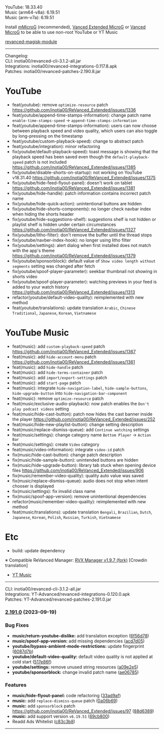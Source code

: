 YouTube: 18.33.40  
Music (arm64-v8a): 6.19.51  
Music (arm-v7a): 6.19.51  


Install [mMicroG](https://github.com/inotia00/mMicroG/releases) (recommended), [Vanced Extended MicroG](https://github.com/inotia00/VancedMicroG/releases) or [Vanced MicroG](https://github.com/TeamVanced/VancedMicroG/releases) to be able to use non-root YouTube or YT Music  

[revanced-magisk-module](https://github.com/j-hc/revanced-magisk-module)  

---
Changelog:  
CLI: inotia00/revanced-cli-3.1.2-all.jar  
Integrations: inotia00/revanced-integrations-0.117.8.apk  
Patches: inotia00/revanced-patches-2.190.8.jar  

YouTube
==
- feat(youtube): remove `optimize-resource` patch https://github.com/inotia00/ReVanced_Extended/issues/1336
- feat(youtube/append-time-stamps-information): change patch name `enable-time-stamps-speed` → `append-time-stamps-information`
- feat(youtube/append-time-stamps-information): users can now choose between playback speed and video quality, which users can also toggle by long-pressing on the timestamp
- feat(youtube/custom-playback-speed): change to abstract patch
- feat(youtube/integration): minor refactoring
- fix(youtube/default-playback-speed): toast message is showing that the playback speed has been saved even though the `default-playback-speed` patch is not included https://github.com/inotia00/ReVanced_Extended/issues/1385
- fix(youtube/disable-shorts-on-startup): not working on YouTube v18.31.40 https://github.com/inotia00/ReVanced_Extended/issues/1375
- fix(youtube/hide-feed-flyout-panel): doesn't work on tablet https://github.com/inotia00/ReVanced_Extended/issues/1381
- fix(youtube/hide-handle): patch information contains incorrect patch name
- fix(youtube/hide-quick-action): unintentional buttons are hidden
- fix(youtube/hide-shorts-components): no longer check navbar index when hiding the shorts header
- fix(youtube/hide-suggestions-shelf): suggestions shelf is not hidden or playlist shelf is hidden under certain circumstances https://github.com/inotia00/ReVanced_Extended/issues/1327
- fix(youtube/litho-filter): don't remove the buffer until the thread stops
- fix(youtube/navber-index-hook): no longer using litho filter
- fix(youtube/settings): alert dialog when first installed does not match with the app's theme https://github.com/inotia00/ReVanced_Extended/issues/1379
- fix(youtube/sponsorblock): default value of `Show video length without segments` setting was changed after fetch
- fix(youtube/spoof-player-parameter): seekbar thumbnail not showing in shorts video
- fix(youtube/spoof-player-parameter): watching previews in your feed is added to your watch history https://github.com/inotia00/ReVanced_Extended/issues/1313
- refactor(youtube/default-video-quality): reimplemented with new method
- feat(youtube/translations): update translation
`Arabic`, `Chinese Traditional`, `Japanese`, `Korean`, `Vietnamese`


YouTube Music
==
- feat(music): add `custom-playback-speed` patch https://github.com/inotia00/ReVanced_Extended/issues/1367
- feat(music): add `hide-account-menu` patch https://github.com/inotia00/ReVanced_Extended/issues/1361
- feat(music): add `hide-handle` patch
- feat(music): add `hide-terms-container` patch
- feat(music): add `import/export-settings` patch
- feat(music): add `start-page` patch
- feat(music): integrate `hide-navigation-label`, `hide-sample-buttons`, `hide-upgrade-button` into `hide-navigation-bar-component`
- feat(music): remove `optimize-resource` patch
- feat(music/exclusive-audio-playback): now patch enables the `Don't play podcast videos` setting
- feat(music/hide-cast-button): patch now hides the cast banner inside the player https://github.com/inotia00/ReVanced_Extended/issues/252
- feat(music/hide-new-playlist-button): change setting description
- feat(music/replace-dismiss-queue): add `Continue watching` settings
- feat(music/settings): change category name `Bottom Player` → `Action Bar`
- feat(music/settings): create `Video` category
- feat(music/video-information): integrate `video-id` patch
- fix(music/hide-cast-button): change patch description
- fix(music/hide-sample-button): unintended buttons are hidden
- fix(music/hide-upgrade-button): library tab stuck when opening device files https://github.com/inotia00/ReVanced_Extended/issues/906
- fix(music/remember-video-quality): quality auto value was saved
- fix(music/replace-dismiss-queue): audio does not stop when intent chooser is displayed
- fix(music/settings): fix invalid class name
- fix(music/spoof-app-version): remove unintentional dependencies
- refactor(music/remember-video-quality): reimplemented with new method
- feat(music/translations): update translation
`Bengali`, `Brazilian`, `Dutch`, `Japanese`, `Korean`, `Polish`, `Russian`, `Turkish`, `Vietnamese`


Etc
==
- build: update dependency


※ Compatible ReVanced Manager: [RVX Manager v1.9.7 (fork)](https://github.com/inotia00/revanced-manager/releases/tag/v1.9.7)
[Crowdin translation]
- [YT Music](https://crowdin.com/project/revanced-music-extended)
---
CLI: inotia00/revanced-cli-3.1.2-all.jar  
Integrations: YT-Advanced/revanced-integrations-0.120.0.apk  
Patches: YT-Advanced/revanced-patches-2.191.0.jar  

### [2.191.0](https://github.com/YT-Advanced/ReX-patches/compare/v2.190.2...v2.191.0) (2023-09-19)
### Bug Fixes
* **music/return-youtube-dislike:** add translation exception ([6f56d78](https://github.com/YT-Advanced/ReX-patches/commit/6f56d78e3edb8f34643168c6cbe513cf71124f6a))
* **music/spoof-app-version:** add missing dependencies ([acd7d05](https://github.com/YT-Advanced/ReX-patches/commit/acd7d057b9918a6a539dfd1ea748fcc143efee52))
* **youtube/bypass-ambient-mode-restrictions:** update fingerprint ([6087d7b](https://github.com/YT-Advanced/ReX-patches/commit/6087d7be8340e48488a054c715ebd0b9b4a80bd0))
* **youtube/default-video-quality:** default video quality is not applied at cold start ([517e86f](https://github.com/YT-Advanced/ReX-patches/commit/517e86f75ceb18b1fbeac7a01a39bc065e6deb67))
* **youtube/settings:** remove unused string resources ([a09e2e5](https://github.com/YT-Advanced/ReX-patches/commit/a09e2e5b137c71a65377feb55aa3d0aee26dc6d3))
* **youtube/sponsorblock:** change invalid patch name ([ae06785](https://github.com/YT-Advanced/ReX-patches/commit/ae06785f7741c73d046658a5eecf97ebfa4f1217))
### Features
* **music/hide-flyout-panel:** code refactoring ([33ad9af](https://github.com/YT-Advanced/ReX-patches/commit/33ad9afe89a556014a1aa083bf9dd18781642fa1))
* **music:** add `replace-dismiss-queue` patch ([0a06b69](https://github.com/YT-Advanced/ReX-patches/commit/0a06b69b6bd842df34aac55a9117e63d0b81c49a))
* **music:** add `sponsorblock` patch https://github.com/inotia00/ReVanced_Extended/issues/97 ([88d6389](https://github.com/YT-Advanced/ReX-patches/commit/88d63898bce47d78e535114a40beb3be5c41d695))
* **music:** add support version `v6.19.51` ([69cb800](https://github.com/YT-Advanced/ReX-patches/commit/69cb800603356e98f74888342634eca305b80054))
* Readd Ads Whitelist ([c83c3b8](https://github.com/YT-Advanced/ReX-patches/commit/c83c3b823ee574e8f06814ec79a2943934ad8956))

---  
